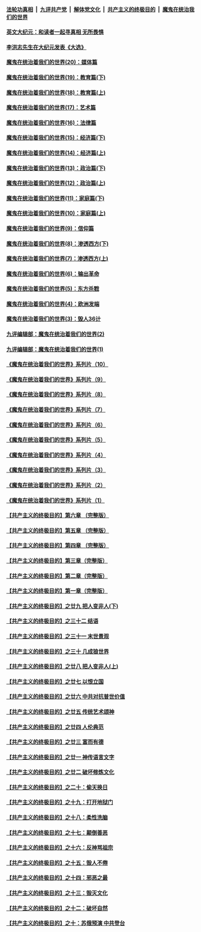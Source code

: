 

####  [法轮功真相](../../../../basic/blob/master/README.md?t=11201231) &nbsp;|&nbsp; [九评共产党](../../../../9ping.md/blob/master/README.md?t=11201231) &nbsp;|&nbsp; [解体党文化](../../../../jtdwh.md/blob/master/README.md?t=11201231)  &nbsp;|&nbsp; [共产主义的终极目的](../../../../gczydzjmd.md/blob/master/README.md?t=11201231) &nbsp;|&nbsp; [魔鬼在统治我们的世界](../../../../mgztzwmdsj.md/blob/master/README.md?t=11201231) 

#### [英文大纪元：和读者一起寻真相 无所畏惧](../pages/nsc422/n12542027.md?t=11201231) 

#### [李洪志先生在大纪元发表《大选》](../pages/nsc422/n12534746.md?t=11201231) 

#### [魔鬼在统治着我们的世界(20)：媒体篇](../pages/nsc422/n10586579.md?t=11201231) 

#### [魔鬼在统治着我们的世界(19)：教育篇(下)](../pages/nsc422/n10564808.md?t=11201231) 

#### [魔鬼在统治着我们的世界(18)：教育篇(上)](../pages/nsc422/n10526970.md?t=11201231) 

#### [魔鬼在统治着我们的世界(17)：艺术篇](../pages/nsc422/n10499093.md?t=11201231) 

#### [魔鬼在统治着我们的世界(16)：法律篇](../pages/nsc422/n10485969.md?t=11201231) 

#### [魔鬼在统治着我们的世界(15)：经济篇(下)](../pages/nsc422/n10469975.md?t=11201231) 

#### [魔鬼在统治着我们的世界(14)：经济篇(上)](../pages/nsc422/n10457370.md?t=11201231) 

#### [魔鬼在统治着我们的世界(13)：政治篇(下)](../pages/nsc422/n10448270.md?t=11201231) 

#### [魔鬼在统治着我们的世界(12)：政治篇(上)](../pages/nsc422/n10444576.md?t=11201231) 

#### [魔鬼在统治着我们的世界(11)：家庭篇(下)](../pages/nsc422/n10440961.md?t=11201231) 

#### [魔鬼在统治着我们的世界(10)：家庭篇(上)](../pages/nsc422/n10435448.md?t=11201231) 

#### [魔鬼在统治着我们的世界(9)：信仰篇](../pages/nsc422/n10432159.md?t=11201231) 

#### [魔鬼在统治着我们的世界(8)：渗透西方(下)](../pages/nsc422/n10429603.md?t=11201231) 

#### [魔鬼在统治着我们的世界(7)：渗透西方(上)](../pages/nsc422/n10426013.md?t=11201231) 

#### [魔鬼在统治着我们的世界(6)：输出革命](../pages/nsc422/n10421536.md?t=11201231) 

#### [魔鬼在统治着我们的世界(5)：东方杀戮](../pages/nsc422/n10417707.md?t=11201231) 

#### [魔鬼在统治着我们的世界(4)：欧洲发端](../pages/nsc422/n10414890.md?t=11201231) 

#### [魔鬼在统治着我们的世界(3)：毁人36计](../pages/nsc422/n10411583.md?t=11201231) 

#### [九评编辑部：魔鬼在统治着我们的世界(2)](../pages/nsc422/n10410036.md?t=11201231) 

#### [九评编辑部：魔鬼在统治着我们的世界(1)](../pages/nsc422/n10406825.md?t=11201231) 

#### [《魔鬼在统治着我们的世界》系列片（10）](../pages/nsc422/n12292670.md?t=11201231) 

#### [《魔鬼在统治着我们的世界》系列片（9）](../pages/nsc422/n12290859.md?t=11201231) 

#### [《魔鬼在统治着我们的世界》系列片（8）](../pages/nsc422/n12287445.md?t=11201231) 

#### [《魔鬼在统治着我们的世界》系列片（7）](../pages/nsc422/n12283425.md?t=11201231) 

#### [《魔鬼在统治着我们的世界》系列片（6）](../pages/nsc422/n12282314.md?t=11201231) 

#### [《魔鬼在统治着我们的世界》系列片（5）](../pages/nsc422/n12281419.md?t=11201231) 

#### [《魔鬼在统治着我们的世界》系列片（4）](../pages/nsc422/n12274024.md?t=11201231) 

#### [《魔鬼在统治着我们的世界》系列片（3）](../pages/nsc422/n12271322.md?t=11201231) 

#### [《魔鬼在统治着我们的世界》系列片（2）](../pages/nsc422/n12269049.md?t=11201231) 

#### [《魔鬼在统治着我们的世界》系列片（1）](../pages/nsc422/n12267575.md?t=11201231) 

#### [【共产主义的终极目的】第六章 （完整版）](../pages/nsc422/n11428913.md?t=11201231) 

#### [【共产主义的终极目的】第五章 （完整版）](../pages/nsc422/n11428912.md?t=11201231) 

#### [【共产主义的终极目的】第四章 （完整版）](../pages/nsc422/n11428907.md?t=11201231) 

#### [【共产主义的终极目的】第三章（完整版）](../pages/nsc422/n11428848.md?t=11201231) 

#### [【共产主义的终极目的】第二章（完整版）](../pages/nsc422/n11428831.md?t=11201231) 

#### [【共产主义的终极目的】第一章（完整版）](../pages/nsc422/n11417651.md?t=11201231) 

#### [【共产主义的终极目的】之廿九 把人变非人(下)](../pages/nsc422/n11344140.md?t=11201231) 

#### [【共产主义的终极目的】之三十二 结语](../pages/nsc422/n11360535.md?t=11201231) 

#### [【共产主义的终极目的】之三十一 末世景观](../pages/nsc422/n11351129.md?t=11201231) 

#### [【共产主义的终极目的】之三十 几成狼世界](../pages/nsc422/n11348280.md?t=11201231) 

#### [【共产主义的终极目的】之廿八 把人变非人(上)](../pages/nsc422/n11340492.md?t=11201231) 

#### [【共产主义的终极目的】之廿七 以恨立国](../pages/nsc422/n11336944.md?t=11201231) 

#### [【共产主义的终极目的】之廿六 中共对抗普世价值](../pages/nsc422/n11324785.md?t=11201231) 

#### [【共产主义的终极目的】之廿五 传统艺术颂神](../pages/nsc422/n11296396.md?t=11201231) 

#### [【共产主义的终极目的】之廿四 人伦典范](../pages/nsc422/n11296397.md?t=11201231) 

#### [【共产主义的终极目的】之廿三 富而有德](../pages/nsc422/n11283598.md?t=11201231) 

#### [【共产主义的终极目的】之廿一 神传语言文字](../pages/nsc422/n11263265.md?t=11201231) 

#### [【共产主义的终极目的】之廿二 破坏修炼文化](../pages/nsc422/n11245728.md?t=11201231) 

#### [【共产主义的终极目的】之二十：偷天换日](../pages/nsc422/n11238846.md?t=11201231) 

#### [【共产主义的终极目的】之十九：打开地狱门](../pages/nsc422/n11206376.md?t=11201231) 

#### [【共产主义的终极目的】之十八：柔性洗脑](../pages/nsc422/n11199994.md?t=11201231) 

#### [【共产主义的终极目的】之十七：颠倒善恶](../pages/nsc422/n11179782.md?t=11201231) 

#### [【共产主义的终极目的】之十六：反神骂祖宗](../pages/nsc422/n11166798.md?t=11201231) 

#### [【共产主义的终极目的】之十五：毁人不倦](../pages/nsc422/n11166792.md?t=11201231) 

#### [【共产主义的终极目的】之十四：邪恶之最](../pages/nsc422/n11150249.md?t=11201231) 

#### [【共产主义的终极目的】之十三：毁灭文化](../pages/nsc422/n11135227.md?t=11201231) 

#### [【共产主义的终极目的】之十二：破坏自然](../pages/nsc422/n11135214.md?t=11201231) 

#### [【共产主义的终极目的】之十：苏俄预演 中共登台](../pages/nsc422/n11118424.md?t=11201231) 


